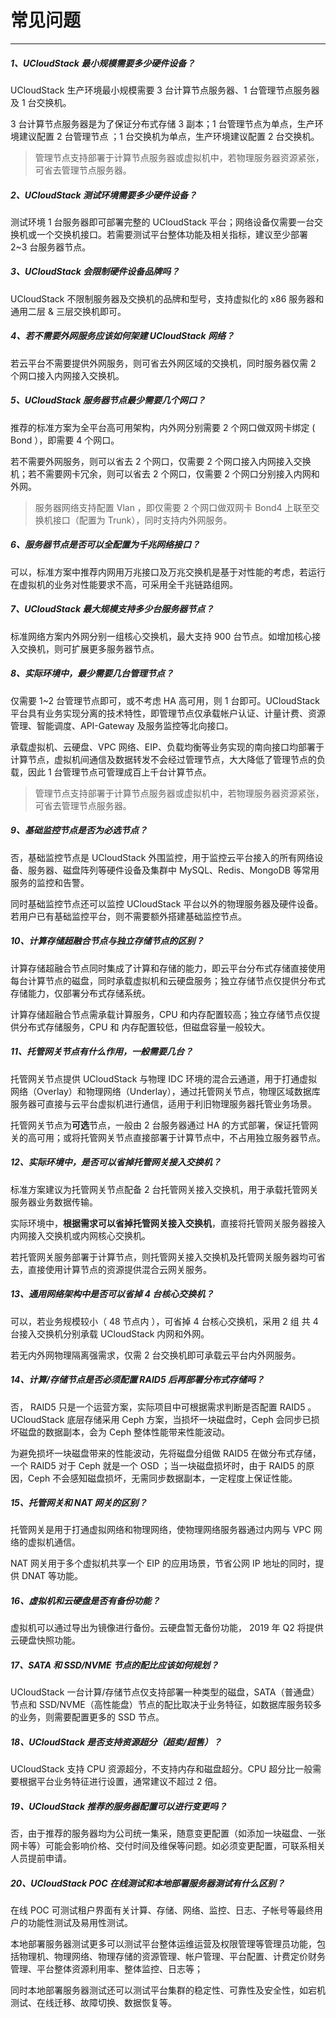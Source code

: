# 常见问题

---

##### 1、UCloudStack 最小规模需要多少硬件设备？

UCloudStack 生产环境最小规模需要 3 台计算节点服务器、1 台管理节点服务器 及 1 台交换机。

3 台计算节点服务器是为了保证分布式存储 3 副本；1 台管理节点为单点，生产环境建议配置 2 台管理节点 ；1 台交换机为单点，生产环境建议配置 2 台交换机。

> 管理节点支持部署于计算节点服务器或虚拟机中，若物理服务器资源紧张，可省去管理节点服务器。

##### 2、UCloudStack 测试环境需要多少硬件设备？

测试环境 1 台服务器即可部署完整的 UCloudStack 平台；网络设备仅需要一台交换机或一个交换机接口。若需要测试平台整体功能及相关指标，建议至少部署 2~3 台服务器节点。

##### 3、UCloudStack 会限制硬件设备品牌吗？

UCloudStack 不限制服务器及交换机的品牌和型号，支持虚拟化的 x86 服务器和通用二层 & 三层交换机即可。

##### 4、若不需要外网服务应该如何架建 UCloudStack 网络？

若云平台不需要提供外网服务，则可省去外网区域的交换机，同时服务器仅需 2 个网口接入内网接入交换机。

##### 5、UCloudStack 服务器节点最少需要几个网口？

推荐的标准方案为全平台高可用架构，内外网分别需要 2 个网口做双网卡绑定 ( Bond ），即需要 4 个网口。

若不需要外网服务，则可以省去 2 个网口，仅需要 2 个网口接入内网接入交换机；若不需要网卡冗余，则可以省去 2 个网口，仅需要 2 个网口分别接入内网和外网。

> 服务器网络支持配置 Vlan ，即仅需要 2  个网口做双网卡 Bond4 上联至交换机接口（配置为 Trunk），同时支持内外网服务。

##### 6、服务器节点是否可以全配置为千兆网络接口？

可以，标准方案中推荐内网用万兆接口及万兆交换机是基于对性能的考虑，若运行在虚拟机的业务对性能要求不高，可采用全千兆链路组网。

##### 7、UCloudStack 最大规模支持多少台服务器节点？

标准网络方案内外网分别一组核心交换机，最大支持 900 台节点。如增加核心接入交换机，则可扩展更多服务器节点。

##### 8、实际环境中，最少需要几台管理节点？

仅需要 1~2 台管理节点即可，或不考虑 HA 高可用，则 1 台即可。UCloudStack 平台具有业务实现分离的技术特性，即管理节点仅承载帐户认证、计量计费、资源管理、智能调度、API-Gateway 及服务监控等北向接口。

承载虚拟机、云硬盘、VPC 网络、EIP、负载均衡等业务实现的南向接口均部署于计算节点，虚拟机间通信及数据转发不会经过管理节点，大大降低了管理节点的负载，因此 1 台管理节点可管理成百上千台计算节点。

> 管理节点支持部署于计算节点服务器或虚拟机中，若物理服务器资源紧张，可省去管理节点服务器。

##### 9、基础监控节点是否为必选节点？

否，基础监控节点是 UCloudStack 外围监控，用于监控云平台接入的所有网络设备、服务器、磁盘阵列等硬件设备及集群中 MySQL、Redis、MongoDB 等常用服务的监控和告警。

同时基础监控节点还可以监控 UCloudStack 平台以外的物理服务器及硬件设备。若用户已有基础监控平台，则不需要额外搭建基础监控节点。

##### 10、计算存储超融合节点与独立存储节点的区别？

计算存储超融合节点同时集成了计算和存储的能力，即云平台分布式存储直接使用每台计算节点的磁盘，同时承载虚拟机和云硬盘服务；独立存储节点仅提供分布式存储能力，仅部署分布式存储系统。

计算存储超融合节点需承载计算服务，CPU 和内存配置较高；独立存储节点仅提供分布式存储服务，CPU 和 内存配置较低，但磁盘容量一般较大。

##### 11、托管网关节点有什么作用，一般需要几台？

托管网关节点提供 UCloudStack 与物理 IDC 环境的混合云通道，用于打通虚拟网络（Overlay）和物理网络（Underlay），通过托管网关节点，物理区域数据库服务器可直接与云平台虚拟机进行通信，适用于利旧物理服务器托管业务场景。

托管网关节点为**可选**节点，一般由 2 台服务器通过 HA 的方式部署，保证托管网关的高可用；或将托管网关节点直接部署于计算节点中，不占用独立服务器节点。

##### 12、实际环境中，是否可以省掉托管网关接入交换机？

标准方案建议为托管网关节点配备 2 台托管网关接入交换机，用于承载托管网关服务器业务数据传输。

实际环境中，**根据需求可以省掉托管网关接入交换机**，直接将托管网关服务器接入内网接入交换机或内网核心交换机。

若托管网关服务部署于计算节点，则托管网关接入交换机及托管网关服务器均可省去，直接使用计算节点的资源提供混合云网关服务。

##### 13、通用网络架构中是否可以省掉 4 台核心交换机？

可以，若业务规模较小（ 48 节点内 ），可省掉 4 台核心交换机，采用 2 组 共 4 台接入交换机分别承载 UCloudStack 内网和外网。

若无内外网物理隔离强需求，仅需 2 台交换机即可承载云平台内外网服务。

##### 14、计算/存储节点是否必须配置 RAID5 后再部署分布式存储吗？

否， RAID5 只是一个运营方案，实际项目中可根据需求判断是否配置 RAID5 。 UCloudStack 底层存储采用 Ceph 方案，当损坏一块磁盘时，Ceph 会同步已损坏磁盘的数据副本，会为 Ceph 整体性能带来性能波动。

为避免损坏一块磁盘带来的性能波动，先将磁盘分组做 RAID5 在做分布式存储，一个 RAID5 对于 Ceph 就是一个 OSD ；当一块磁盘损坏时，由于 RAID5 的原因，Ceph 不会感知磁盘损坏，无需同步数据副本，一定程度上保证性能。

##### 15、托管网关和 NAT 网关的区别？

托管网关是用于打通虚拟网络和物理网络，使物理网络服务器通过内网与 VPC 网络的虚拟机通信。

NAT 网关用于多个虚拟机共享一个 EIP 的应用场景，节省公网 IP 地址的同时，提供 DNAT 等功能。

##### 16、虚拟机和云硬盘是否有备份功能？

虚拟机可以通过导出为镜像进行备份。云硬盘暂无备份功能， 2019 年 Q2 将提供云硬盘快照功能。

##### 17、SATA 和 SSD/NVME 节点的配比应该如何规划？

UCloudStack 一台计算/存储节点仅支持部署一种类型的磁盘，SATA（普通盘）节点和 SSD/NVME（高性能盘）节点的配比取决于业务特征，如数据库服务较多的业务，则需要配置更多的 SSD 节点。

##### 18、UCloudStack 是否支持资源超分（超卖/超售）？

UCloudStack 支持 CPU 资源超分，不支持内存和磁盘超分。CPU 超分比一般需要根据平台业务特征进行设置，通常建议不超过 2 倍。

##### 19、UCloudStack 推荐的服务器配置可以进行变更吗？

否，由于推荐的服务器均为公司统一集采，随意变更配置（如添加一块磁盘、一张网卡等）可能会影响价格、交付时间及维保等问题。如必须变更配置，可联系相关人员提前申请。

##### 20、UCloudStack POC 在线测试和本地部署服务器测试有什么区别？

在线 POC 可测试租户界面有关计算、存储、网络、监控、日志、子帐号等最终用户的功能性测试及易用性测试。

本地部署服务器测试更多可以测试平台整体运维运营及权限管理等管理员功能，包括物理机、物理网络、物理存储的资源管理、帐户管理、平台配置、计费定价财务管理、平台整体资源利用率、整体监控、日志等；

同时本地部署服务器测试还可以测试平台集群的稳定性、可靠性及安全性，如宕机测试、在线迁移、故障切换、数据恢复等。





